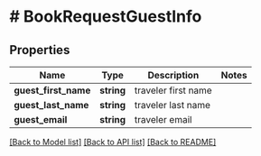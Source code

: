 # # BookRequestGuestInfo

## Properties

Name | Type | Description | Notes
------------ | ------------- | ------------- | -------------
**guest_first_name** | **string** | traveler first name |
**guest_last_name** | **string** | traveler last name |
**guest_email** | **string** | traveler email |

[[Back to Model list]](../../README.md#models) [[Back to API list]](../../README.md#endpoints) [[Back to README]](../../README.md)
